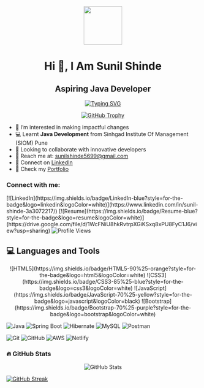 <!-- ================= HEADER ================= -->
<div align="center">
  <img src="https://media.giphy.com/media/M9gbBd9nbDrOTu1Mqx/giphy.gif" width="100"/>
</div>

<h1 align="center">Hi 👋, I Am Sunil Shinde</h1>
<h2 align="center">Aspiring Java Developer</h2>

<!-- Typing animation -->
<p align="center">
  <a href="https://git.io/typing-svg">
    <img src="https://readme-typing-svg.demolab.com?font=Fira+Code&weight=500&size=25&duration=2000&pause=1000&color=0FE6F7&center=true&width=550&lines=Java+Developer;Spring+Boot+Enthusiast;Hibernate+Learner" alt="Typing SVG" />
  </a>
</p>

<!-- GitHub Trophy -->
<p align="center">
  <a href="https://github.com/ryo-ma/github-profile-trophy">
    <img src="https://github-profile-trophy.vercel.app/?username=sunilshinde1319" alt="GitHub Trophy" />
  </a>
</p>

<!-- ================= ABOUT ================= -->
- 👀 I’m interested in making impactful changes  
- 💻 Learnt **Java Development** from Sinhgad Institute Of Management (SIOM) Pune  
- 🤝 Looking to collaborate with innovative developers  
- 💌 Reach me at: sunilshinde5699@gmail.com  
- 🔗 Connect on [LinkedIn](https://www.linkedin.com/in/sunil-shinde-3a3072217/)  
- 🔗 Check my [Portfolio](https://sunilshindeportfolio.netlify.app/)

<!-- ================= SOCIAL BADGES ================= -->
<h3 align="left">Connect with me:</h3>
[![LinkedIn](https://img.shields.io/badge/LinkedIn-blue?style=for-the-badge&logo=linkedin&logoColor=white)](https://www.linkedin.com/in/sunil-shinde-3a3072217/)
[![Resume](https://img.shields.io/badge/Resume-blue?style=for-the-badge&logo=resume&logoColor=white)](https://drive.google.com/file/d/1WcFNiU8hkRvtrpXGiKSxq8xPU8FyC1J6/view?usp=sharing)

<!-- Profile Views -->
<img src="https://komarev.com/ghpvc/?username=sunilshinde1319&style=flat-square&color=blue" alt="Profile Views"/>

<!-- ================= LANGUAGES & TOOLS ================= -->
<h2>💻 Languages and Tools</h2>
<p align="center">
  <!-- Frontend -->
  ![HTML5](https://img.shields.io/badge/HTML5-90%25-orange?style=for-the-badge&logo=html5&logoColor=white)
  ![CSS3](https://img.shields.io/badge/CSS3-85%25-blue?style=for-the-badge&logo=css3&logoColor=white)
  ![JavaScript](https://img.shields.io/badge/JavaScript-70%25-yellow?style=for-the-badge&logo=javascript&logoColor=black)
  ![Bootstrap](https://img.shields.io/badge/Bootstrap-70%25-purple?style=for-the-badge&logo=bootstrap&logoColor=white)
  
  <!-- Backend -->
  ![Java](https://img.shields.io/badge/Java-95%25-red?style=for-the-badge&logo=java&logoColor=white)
  ![Spring Boot](https://img.shields.io/badge/SpringBoot-85%25-green?style=for-the-badge&logo=springboot&logoColor=white)
  ![Hibernate](https://img.shields.io/badge/Hibernate-75%25-orange?style=for-the-badge&logo=hibernate&logoColor=white)
  ![MySQL](https://img.shields.io/badge/MySQL-75%25-blue?style=for-the-badge&logo=mysql&logoColor=white)
  ![Postman](https://img.shields.io/badge/Postman-70%25-orange?style=for-the-badge&logo=postman&logoColor=white)
  
  <!-- DevOps & Version Control -->
  ![Git](https://img.shields.io/badge/Git-85%25-red?style=for-the-badge&logo=git&logoColor=white)
  ![GitHub](https://img.shields.io/badge/GitHub-85%25-black?style=for-the-badge&logo=github&logoColor=white)
  ![AWS](https://img.shields.io/badge/AWS-60%25-orange?style=for-the-badge&logo=amazon-aws&logoColor=white)
  ![Netlify](https://img.shields.io/badge/Netlify-60%25-black?style=for-the-badge&logo=netlify&logoColor=#00C7B7)
</p>

<!-- ================= GITHUB STATS ================= -->
<h3>🔥 GitHub Stats</h3>
<p align="center">
  <img src="https://github-readme-stats.vercel.app/api?username=sunilshinde1319&show_icons=true&locale=en&theme=dark&background=000000" alt="GitHub Stats" />
</p>

<!-- GitHub Streak -->
[![GitHub Streak](https://github-readme-streak-stats.herokuapp.com?user=sunilshinde1319&theme=dark&background=000000)](https://git.io/streak-stats)
